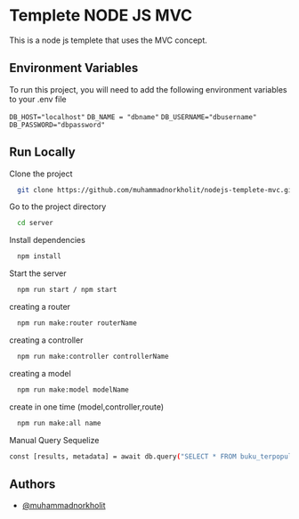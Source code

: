 
# Templete NODE JS MVC

This is a node js templete that uses the MVC concept.


## Environment Variables

To run this project, you will need to add the following environment variables to your .env file

`DB_HOST="localhost"`
`DB_NAME = "dbname"`
`DB_USERNAME="dbusername"`
`DB_PASSWORD="dbpassword"`

## Run Locally

Clone the project

```bash
  git clone https://github.com/muhammadnorkholit/nodejs-templete-mvc.git
```

Go to the project directory

```bash
  cd server
```

Install dependencies

```bash
  npm install
```

Start the server

```bash
  npm run start / npm start
```


creating a router

```bash
  npm run make:router routerName
```

creating a controller
```bash
  npm run make:controller controllerName
```
creating a model
```bash
  npm run make:model modelName
```
create in one time (model,controller,route)
```bash
  npm run make:all name
```
Manual Query Sequelize
```bash
const [results, metadata] = await db.query("SELECT * FROM buku_terpopuler");
```
   
## Authors

- [@muhammadnorkholit](https://github.com/muhammadnorkholit)

